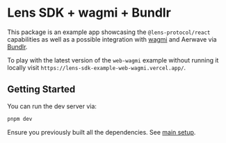 # Lens SDK + wagmi + Bundlr

This package is an example app showcasing the `@lens-protocol/react` capabilities as well as a possible integration with [wagmi](https://wagmi.sh/) and Aerwave via [Bundlr](https://github.com/Bundlr-Network).

To play with the latest version of the `web-wagmi` example without running it locally visit `https://lens-sdk-example-web-wagmi.vercel.app/`.

## Getting Started

You can run the dev server via:

```bash
pnpm dev
```

Ensure you previously built all the dependencies. See [main setup](../../README.md#setup).
